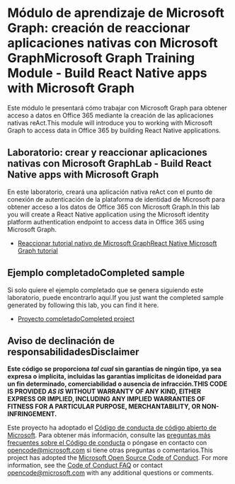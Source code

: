 # <a name="microsoft-graph-training-module---build-react-native-apps-with-microsoft-graph"></a><span data-ttu-id="40e07-101">Módulo de aprendizaje de Microsoft Graph: creación de reaccionar aplicaciones nativas con Microsoft Graph</span><span class="sxs-lookup"><span data-stu-id="40e07-101">Microsoft Graph Training Module - Build React Native apps with Microsoft Graph</span></span>

<span data-ttu-id="40e07-102">Este módulo le presentará cómo trabajar con Microsoft Graph para obtener acceso a datos en Office 365 mediante la creación de las aplicaciones nativas reAct.</span><span class="sxs-lookup"><span data-stu-id="40e07-102">This module will introduce you to working with Microsoft Graph to access data in Office 365 by building React Native applications.</span></span>

## <a name="lab---build-react-native-apps-with-microsoft-graph"></a><span data-ttu-id="40e07-103">Laboratorio: crear y reaccionar aplicaciones nativas con Microsoft Graph</span><span class="sxs-lookup"><span data-stu-id="40e07-103">Lab - Build React Native apps with Microsoft Graph</span></span>

<span data-ttu-id="40e07-104">En este laboratorio, creará una aplicación nativa reAct con el punto de conexión de autenticación de la plataforma de identidad de Microsoft para obtener acceso a los datos de Office 365 con Microsoft Graph.</span><span class="sxs-lookup"><span data-stu-id="40e07-104">In this lab you will create a React Native application using the Microsoft identity platform authentication endpoint to access data in Office 365 using Microsoft Graph.</span></span>

- [<span data-ttu-id="40e07-105">Reaccionar tutorial nativo de Microsoft Graph</span><span class="sxs-lookup"><span data-stu-id="40e07-105">React Native Microsoft Graph tutorial</span></span>](https://docs.microsoft.com/graph/tutorials/react-native)

## <a name="completed-sample"></a><span data-ttu-id="40e07-106">Ejemplo completado</span><span class="sxs-lookup"><span data-stu-id="40e07-106">Completed sample</span></span>

<span data-ttu-id="40e07-107">Si solo quiere el ejemplo completado que se genera siguiendo este laboratorio, puede encontrarlo aquí.</span><span class="sxs-lookup"><span data-stu-id="40e07-107">If you just want the completed sample generated by following this lab, you can find it here.</span></span>

- [<span data-ttu-id="40e07-108">Proyecto completado</span><span class="sxs-lookup"><span data-stu-id="40e07-108">Completed project</span></span>](./demo)

## <a name="disclaimer"></a><span data-ttu-id="40e07-109">Aviso de declinación de responsabilidades</span><span class="sxs-lookup"><span data-stu-id="40e07-109">Disclaimer</span></span>

<span data-ttu-id="40e07-110">**Este código se proporciona *tal cual* sin garantías de ningún tipo, ya sea expresa o implícita, incluidas las garantías implícitas de idoneidad para un fin determinado, comerciabilidad o ausencia de infracción.**</span><span class="sxs-lookup"><span data-stu-id="40e07-110">**THIS CODE IS PROVIDED *AS IS* WITHOUT WARRANTY OF ANY KIND, EITHER EXPRESS OR IMPLIED, INCLUDING ANY IMPLIED WARRANTIES OF FITNESS FOR A PARTICULAR PURPOSE, MERCHANTABILITY, OR NON-INFRINGEMENT.**</span></span>

<span data-ttu-id="40e07-p101">Este proyecto ha adoptado el [Código de conducta de código abierto de Microsoft](https://opensource.microsoft.com/codeofconduct/). Para obtener más información, consulte las [preguntas más frecuentes sobre el Código de conducta](https://opensource.microsoft.com/codeofconduct/faq/) o póngase en contacto con [opencode@microsoft.com](mailto:opencode@microsoft.com) si tiene otras preguntas o comentarios.</span><span class="sxs-lookup"><span data-stu-id="40e07-p101">This project has adopted the [Microsoft Open Source Code of Conduct](https://opensource.microsoft.com/codeofconduct/). For more information, see the [Code of Conduct FAQ](https://opensource.microsoft.com/codeofconduct/faq/) or contact [opencode@microsoft.com](mailto:opencode@microsoft.com) with any additional questions or comments.</span></span>
